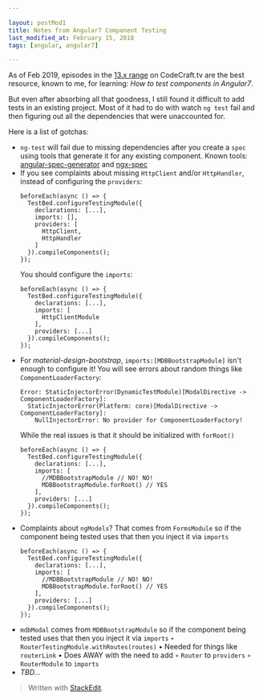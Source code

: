 ```yaml
---  

layout: postMod1
title: Notes from Angular7 Component Testing
last_modified_at: February 15, 2018
tags: [angular, angular7]  

--- 
```


As of Feb 2019, episodes in the [13.x range](https://codecraft.tv/courses/angular/unit-testing/angular-test-bed/) on CodeCraft.tv are the best resource, known to me, for learning: *How to test components in Angular7*.

But even after absorbing all that goodness, I still found it difficult to add tests in an existing project. Most of it had to do with watch `ng test` fail and then figuring out all the dependencies that were unaccounted for.

Here is a list of gotchas:

* `ng-test` will fail due to missing dependencies after you create a `spec` using tools that generate it for any existing component. Known tools: [angular-spec-generator](https://www.npmjs.com/package/angular-spec-generator) and [ngx-spec](https://github.com/smnbbrv/ngx-spec)
* If you see complaints about missing `HttpClient` and/or `HttpHandler`, instead of configuring the `providers`:
	```
	beforeEach(async () => {
      TestBed.configureTestingModule({
        declarations: [...],
        imports: [],
        providers: [
          HttpClient,
          HttpHandler
        ]
      }).compileComponents();
    });
	```
	You should configure the `imports`:
	```
	beforeEach(async () => {
      TestBed.configureTestingModule({
        declarations: [...],
        imports: [
          HttpClientModule
        ],
        providers: [...]
      }).compileComponents();
    });
	```
 * For *material-design-bootstrap*, `imports:[MDBBootstrapModule]` isn't enough to configure it! You will see errors about random things like `ComponentLoaderFactory`:
	```
    Error: StaticInjectorError(DynamicTestModule)[ModalDirective -> ComponentLoaderFactory]: 
      StaticInjectorError(Platform: core)[ModalDirective -> ComponentLoaderFactory]: 
        NullInjectorError: No provider for ComponentLoaderFactory!
	```
	While the real issues is that it should be initialized with `forRoot()`
	```
	beforeEach(async () => {
      TestBed.configureTestingModule({
        declarations: [...],
        imports: [
          //MDBBootstrapModule // NO! NO!
          MDBBootstrapModule.forRoot() // YES
        ],
        providers: [...]
      }).compileComponents();
    });
	```
* Complaints about `ngModels`? That comes from `FormsModule` so if the component being tested uses that then you inject it via `imports`
	```
	beforeEach(async () => {
      TestBed.configureTestingModule({
        declarations: [...],
        imports: [
          //MDBBootstrapModule // NO! NO!
          MDBBootstrapModule.forRoot() // YES
        ],
        providers: [...]
      }).compileComponents();
    });
	```
* `mdbModal` comes from `MDBBootstrapModule` so if the component being tested uses that then you inject it via `imports`
		‣ `RouterTestingModule.withRoutes(routes)`
			• Needed for things like `routerLink`
			• Does AWAY with the need to add
				◦ `Router` to `providers`
				◦ `RouterModule` to `imports`
* *TBD...*

> Written with  [StackEdit](https://stackedit.io/).

<!--stackedit_data:
eyJoaXN0b3J5IjpbNjg0ODM5NDA4XX0=
-->